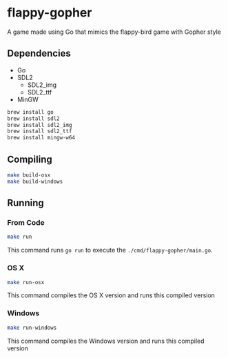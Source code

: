 # flappy-gopher

A game made using Go that mimics the flappy-bird game with Gopher style

## Dependencies

- Go
- SDL2
  - SDL2_img
  - SDL2_ttf
- MinGW

``` bash
brew install go
brew install sdl2
brew install sdl2_img
brew install sdl2_ttf
brew install mingw-w64
```

## Compiling

``` bash
make build-osx
make build-windows
```

## Running

### From Code

``` bash
make run
```
This command runs `go run` to execute the `./cmd/flappy-gopher/main.go`.

### OS X

``` bash
make run-osx
```

This command compiles the OS X version and runs this compiled version

### Windows

``` bash
make run-windows
```

This command compiles the Windows version and runs this compiled version

